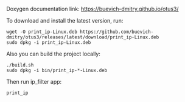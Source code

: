 Doxygen documentation link: https://buevich-dmitry.github.io/otus3/

To download and install the latest version, run:
```
wget -O print_ip-Linux.deb https://github.com/buevich-dmitry/otus3/releases/latest/download/print_ip-Linux.deb
sudo dpkg -i print_ip-Linux.deb
```

Also you can build the project locally:
```
./build.sh
sudo dpkg -i bin/print_ip-*-Linux.deb
```

Then run ip_filter app:
```
print_ip
```
